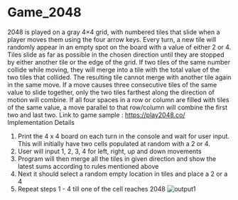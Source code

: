 # Game_2048
2048 is played on a gray 4×4 grid, with numbered tiles that slide when a player moves them
using the four arrow keys. Every turn, a new tile will randomly appear in an empty spot on the
board with a value of either 2 or 4. Tiles slide as far as possible in the chosen direction until they
are stopped by either another tile or the edge of the grid. If two tiles of the same number collide
while moving, they will merge into a tile with the total value of the two tiles that collided. The
resulting tile cannot merge with another tile again in the same move. If a move causes three
consecutive tiles of the same value to slide together, only the two tiles farthest along the
direction of motion will combine. If all four spaces in a row or column are filled with tiles of the
same value, a move parallel to that row/column will combine the first two and last two.
Link to game sample : https://play2048.co/
Implementation Details
1. Print the 4 x 4 board on each turn in the console and wait for user input. This will initially
have two cells populated at random with a 2 or 4.
2. User will input 1, 2, 3, 4 for left, right, up and down movements
3. Program will then merge all the tiles in given direction and show the latest sums
according to rules mentioned above
4. Next it should select a random empty location in tiles and place a 2 or a 4
5. Repeat steps 1 - 4 till one of the cell reaches 2048
![output1](https://user-images.githubusercontent.com/55420574/135971626-b8553b02-ab59-43cc-a171-73d8de01824c.png)
